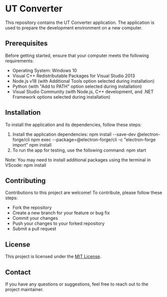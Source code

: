 # UT Converter

This repository contains the UT Converter application. The application is used to prepare the development environment on a new computer.

## Prerequisites

Before getting started, ensure that your computer meets the following requirements:
- Operating System: Windows 10
- Visual C++ Redistributable Packages for Visual Studio 2013
- Node.js v18 (with Additional Tools option selected during installation)
- Python (with "Add to PATH" option selected during installation)
- Visual Studio Community (with Node.js, C++ development, and .NET Framework options selected during installation)

## Installation

To install the application and its dependencies, follow these steps:

1. Install the application dependencies:
npm install --save-dev @electron-forge/cli
npm exec --package=@electron-forge/cli -c "electron-forge import"
npm install
2. To run the app for testing, use the following command:
npm start

Note: You may need to install additional packages using the terminal in VScode:
npm install


## Contributing

Contributions to this project are welcome! To contribute, please follow these steps:
- Fork the repository
- Create a new branch for your feature or bug fix
- Commit your changes
- Push your changes to your forked repository
- Submit a pull request

## License

This project is licensed under the [MIT License](LICENSE).

## Contact

If you have any questions or suggestions, feel free to reach out to the project maintainer.
